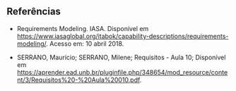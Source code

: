 ## Referências

 - Requirements Modeling. IASA. Disponível em <https://www.iasaglobal.org/itabok/capability-descriptions/requirements-modeling/>. Acesso em: 10 abril 2018.

- SERRANO, Maurício; SERRANO, Milene; Requisitos - Aula 10; Disponível em <https://aprender.ead.unb.br/pluginfile.php/348654/mod_resource/content/3/Requisitos%20-%20Aula%20010.pdf>.
